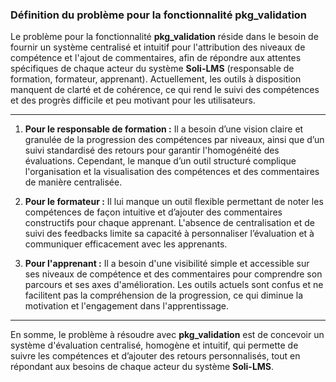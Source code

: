 ### Définition du problème pour la fonctionnalité **pkg_validation**

Le problème pour la fonctionnalité **pkg_validation** réside dans le besoin de fournir un système centralisé et intuitif pour l'attribution des niveaux de compétence et l'ajout de commentaires, afin de répondre aux attentes spécifiques de chaque acteur du système **Soli-LMS** (responsable de formation, formateur, apprenant). Actuellement, les outils à disposition manquent de clarté et de cohérence, ce qui rend le suivi des compétences et des progrès difficile et peu motivant pour les utilisateurs.

---

1. **Pour le responsable de formation :** Il a besoin d’une vision claire et granulée de la progression des compétences par niveaux, ainsi que d’un suivi standardisé des retours pour garantir l'homogénéité des évaluations. Cependant, le manque d’un outil structuré complique l'organisation et la visualisation des compétences et des commentaires de manière centralisée.

2. **Pour le formateur :** Il lui manque un outil flexible permettant de noter les compétences de façon intuitive et d’ajouter des commentaires constructifs pour chaque apprenant. L'absence de centralisation et de suivi des feedbacks limite sa capacité à personnaliser l’évaluation et à communiquer efficacement avec les apprenants.

3. **Pour l'apprenant :** Il a besoin d'une visibilité simple et accessible sur ses niveaux de compétence et des commentaires pour comprendre son parcours et ses axes d'amélioration. Les outils actuels sont confus et ne facilitent pas la compréhension de la progression, ce qui diminue la motivation et l'engagement dans l'apprentissage.

---

En somme, le problème à résoudre avec **pkg_validation** est de concevoir un système d'évaluation centralisé, homogène et intuitif, qui permette de suivre les compétences et d’ajouter des retours personnalisés, tout en répondant aux besoins de chaque acteur du système **Soli-LMS**.

